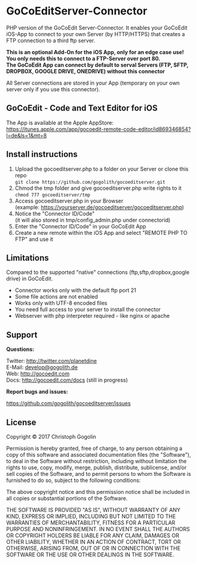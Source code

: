 GoCoEditServer-Connector
==============

PHP version of the GoCoEdit Server-Connector. 
It enables your GoCoEdit iOS-App to connect to your own Server (by HTTP/HTTPS) that creates a FTP connection to a third ftp server.

**This is an optional Add-On for the iOS App, only for an edge case use!  
You only needs this to connect to a FTP-Server over port 80.  
The GoCoEdit App can connect by default to serval Servers (FTP, SFTP, DROPBOX, GOOGLE DRIVE, ONEDRIVE) without this connector**

All Server connections are stored in your App 
(temporary on your own server only if you use this connector).

GoCoEdit - Code and Text Editor for iOS
-------------

The App is available at the Apple AppStore:  
https://itunes.apple.com/app/gocoedit-remote-code-editor/id869346854?l=de&ls=1&mt=8


Install instructions 
-------------

1. Upload the gocoeditserver.php to a folder on your Server or clone this repo  
`git clone https://github.com/gogolith/gocoeditserver.git`
2. Chmod the tmp folder and give gocoeditserver.php write rights to it  
`chmod 777 gocoeditserver/tmp`
3. Access gocoeditserver.php in your Browser  
(example: https://yourserver.de/gocoeditserver/gocoeditserver.php)
4. Notice the "Connector ID/Code"  
(it will also stored in tmp/config_admin.php under connectorid)
5. Enter the "Connector ID/Code" in your GoCoEdit App
6. Create a new remote within the iOS App and select "REMOTE PHP TO FTP" and use it


Limitations 
-------------

Compared to the supported "native" connections (ftp,sftp,dropbox,google drive) in GoCoEdit.

- Connector works only with the default ftp port 21
- Some file actions are not enabled
- Works only with UTF-8 encoded files
- You need full access to your server to install the connector 
- Webserver with php interpreter required - like nginx or apache


Support
-------------

**Questions:**

Twitter: http://twitter.com/planetdine  
E-Mail: develop@gogolith.de  
Web: http://gocoedit.com  
Docs: http://gocoedit.com/docs (still in progress)  

**Report bugs and issues:**

https://github.com/gogolith/gocoeditserver/issues



License
-------------
Copyright © 2017 Christoph Gogolin

Permission is hereby granted, free of charge, to any person obtaining a copy of this software and associated documentation files (the "Software"), to deal in the Software without restriction, including without limitation the rights to use, copy, modify, merge, publish, distribute, sublicense, and/or sell copies of the Software, and to permit persons to whom the Software is furnished to do so, subject to the following conditions:

The above copyright notice and this permission notice shall be included in all copies or substantial portions of the Software.

THE SOFTWARE IS PROVIDED "AS IS", WITHOUT WARRANTY OF ANY KIND, EXPRESS OR IMPLIED, INCLUDING BUT NOT LIMITED TO THE WARRANTIES OF MERCHANTABILITY, FITNESS FOR A PARTICULAR PURPOSE AND NONINFRINGEMENT. IN NO EVENT SHALL THE AUTHORS OR COPYRIGHT HOLDERS BE LIABLE FOR ANY CLAIM, DAMAGES OR OTHER LIABILITY, WHETHER IN AN ACTION OF CONTRACT, TORT OR OTHERWISE, ARISING FROM, OUT OF OR IN CONNECTION WITH THE SOFTWARE OR THE USE OR OTHER DEALINGS IN THE SOFTWARE.
